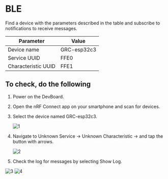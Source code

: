 # BLE

Find a device with the parameters described in the table and subscribe to notifications to receive messages.

| Parameter           | Value                                |
| ------------------- | ------------------------------------ |
| Device name         | GRC-esp32c3                          |
| Service UUID        | FFE0                                 |
| Characteristic UUID | FFE1                                 |

## To check, do the following
1. Power on the DevBoard.
2. Open the nRF Connect app on your smartphone and scan for devices.
3. Select the device named GRC-esp32c3.

   ![1](https://github.com/user-attachments/assets/cb69abce-55d5-4197-a627-5a2605f1875b)

5. Navigate to Unknown Service → Unknown Characteristic → and tap the button with arrows.

   ![2](https://github.com/user-attachments/assets/a53d6008-cdae-4d5e-b9c6-326fd77019ab)

7. Check the log for messages by selecting Show Log.

![3](https://github.com/user-attachments/assets/36dbead6-942a-4d4b-b3e2-4b484bd80f5a) ![4](https://github.com/user-attachments/assets/41137c2e-3b6d-4188-9fc7-a51db57be92c)

